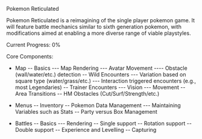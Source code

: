 Pokemon Reticulated


Pokemon Reticulated is a reimagining of the single player pokemon
game. It will feature battle mechanics similar to sixth generation
pokemon, with modifications aimed at enabling a more diverse range of
viable playstyles. 



Current Progress: 0%

Core Components:

- Map
-- Basics
--- Map Rendering
--- Avatar Movement
---- Obstacle (wall/water/etc.) detection
-- Wild Encounters
--- Variation based on square type (water/grass/etc.)
--- Interaction triggered encounters (e.g., most Legendaries)
-- Trainer Encounters
--- Vision
--- Movement
-- Area Transitions
-- HM Obstacles (Cut/Surf/Strength/etc.)

- Menus
-- Inventory
-- Pokemon Data Management
--- Maintaining Variables such as Stats
-- Party versus Box Management

- Battles
-- Basics
--- Rendering
-- Single support
-- Rotation support
-- Double support
-- Experience and Levelling
-- Capturing

